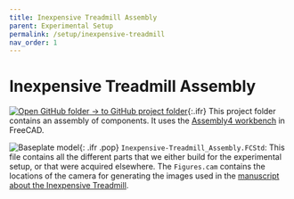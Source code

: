 ```yaml
---
title: Inexpensive Treadmill Assembly
parent: Experimental Setup
permalink: /setup/inexpensive-treadmill
nav_order: 1
---
```


# Inexpensive Treadmill Assembly

[![Open GitHub folder]({{"/assets/img/GitHub-Mark-32px.png"|relative_url}}) → to GitHub project folder](https://github.com/reiserlab/Component-Design/tree/main/Experimental-Setup/Inexpensive-Treadmill_Assembly){:.ifr}
This project folder contains an assembly of components. It uses the [Assembly4 workbench](https://wiki.freecadweb.org/Assembly4_Workbench) in FreeCAD.

![Baseplate model]({{"/assets/img/Experimental-Setup/Inexpensive-Treadmill_Assembly/Inexpensive-Treadmill_Assembly.png"|relative_url}}){: .ifr .pop}
`Inexpensive-Treadmill_Assembly.FCStd`: This file contains all the different parts that we either build for the experimental setup, or that were acquired elsewhere. The `Figures.cam` contains the locations of the camera for generating the images used in the [manuscript about the Inexpensive Treadmill](/inexpensive-treadmill).